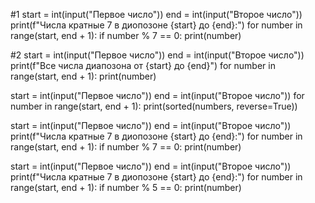 #1
start = int(input("Первое число"))
end = int(input("Второе число")) 
print(f"Числа кратные 7 в диопозоне {start} до {end}:")
for number in range(start, end + 1):
    if number % 7 == 0: 
        print(number)

#2
start = int(input("Первое число"))
end = int(input("Второе число")) 
print(f"Все числа диапозона от {start} до {end}") 
for number in range(start, end + 1): 
      print(number) 


start = int(input("Первое число"))
end = int(input("Второе число")) 
for number in range(start, end + 1): 
    print(sorted(numbers, reverse=True))

start = int(input("Первое число"))
end = int(input("Второе число")) 
print(f"Числа кратные 7 в диопозоне {start} до {end}:")
for number in range(start, end + 1):
    if number % 7 == 0: 
        print(number)

start = int(input("Первое число"))
end = int(input("Второе число")) 
print(f"Числа кратные 7 в диопозоне {start} до {end}:")
for number in range(start, end + 1):
    if number % 5 == 0: 
        print(number)
